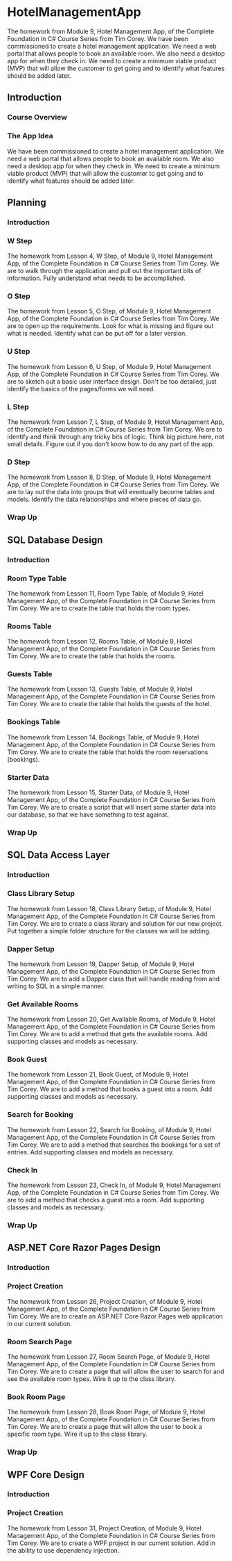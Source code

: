 # HotelManagementApp
The homework from Module 9, Hotel Management App, of the Complete Foundation in C# Course Series from Tim Corey. We have been commissioned to create a hotel management application. We need a web portal that allows people to book an available room. We also need a desktop app for when they check in.
We need to create a minimum viable product (MVP) that will allow the customer to get going and to identify what features should be added later.

## Introduction

### Course Overview

### The App Idea

We have been commissioned to create a hotel management application. We need a web portal that allows people to book an available room. We also need a desktop app for when they check in.
We need to create a minimum viable product (MVP) that will allow the customer to get going and to identify what features should be added later.

## Planning

### Introduction

### W Step
The homework from Lesson 4, W Step, of Module 9, Hotel Management App, of the Complete Foundation in C# Course Series from Tim Corey. We are to walk through the application and pull out the important bits of information. Fully understand what needs to be accomplished.

### O Step
The homework from Lesson 5, O Step, of Module 9, Hotel Management App, of the Complete Foundation in C# Course Series from Tim Corey. We are to open up the requirements. Look for what is missing and figure out what is needed. Identify what can be put off for a later version.

### U Step
The homework from Lesson 6, U Step, of Module 9, Hotel Management App, of the Complete Foundation in C# Course Series from Tim Corey. We are to sketch out a basic user interface design. Don't be too detailed, just identify the basics of the pages/forms we will need.

### L Step
The homework from Lesson 7, L Step, of Module 9, Hotel Management App, of the Complete Foundation in C# Course Series from Tim Corey. We are to identify and think through any tricky bits of logic. Think big picture here, not small details. Figure out if you don't know how to do any part of the app.

### D Step
The homework from Lesson 8, D Step, of Module 9, Hotel Management App, of the Complete Foundation in C# Course Series from Tim Corey. We are to lay out the data into groups that will eventually become tables and models. Identify the data relationships and where pieces of data go.

### Wrap Up

## SQL Database Design

### Introduction

### Room Type Table
The homework from Lesson 11, Room Type Table, of Module 9, Hotel Management App, of the Complete Foundation in C# Course Series from Tim Corey. We are to create the table that holds the room types.

### Rooms Table
The homework from Lesson 12, Rooms Table, of Module 9, Hotel Management App, of the Complete Foundation in C# Course Series from Tim Corey. We are to create the table that holds the rooms.

### Guests Table
The homework from Lesson 13, Guests Table, of Module 9, Hotel Management App, of the Complete Foundation in C# Course Series from Tim Corey. We are to create the table that holds the guests of the hotel.

### Bookings Table
The homework from Lesson 14, Bookings Table, of Module 9, Hotel Management App, of the Complete Foundation in C# Course Series from Tim Corey. We are to create the table that holds the room reservations (bookings).

### Starter Data
The homework from Lesson 15, Starter Data, of Module 9, Hotel Management App, of the Complete Foundation in C# Course Series from Tim Corey. We are to create a script that will insert some starter data into our database, so that we have something to test against.

### Wrap Up

## SQL Data Access Layer

### Introduction

### Class Library Setup
The homework from Lesson 18, Class Library Setup, of Module 9, Hotel Management App, of the Complete Foundation in C# Course Series from Tim Corey. We are to create a class library and solution for our new project. Put together a simple folder structure for the classes we will be adding.

### Dapper Setup
The homework from Lesson 19, Dapper Setup, of Module 9, Hotel Management App, of the Complete Foundation in C# Course Series from Tim Corey. We are to add a Dapper class that will handle reading from and writing to SQL in a simple manner.

### Get Available Rooms
The homework from Lesson 20, Get Available Rooms, of Module 9, Hotel Management App, of the Complete Foundation in C# Course Series from Tim Corey. We are to add a method that gets the available rooms. Add supporting classes and models as necessary.

### Book Guest
The homework from Lesson 21, Book Guest, of Module 9, Hotel Management App, of the Complete Foundation in C# Course Series from Tim Corey. We are to add a method that books a guest into a room. Add supporting classes and models as necessary.

### Search for Booking
The homework from Lesson 22, Search for Booking, of Module 9, Hotel Management App, of the Complete Foundation in C# Course Series from Tim Corey. We are to add a method that searches the bookings for a set of entries. Add supporting classes and models as necessary.

### Check In
The homework from Lesson 23, Check In, of Module 9, Hotel Management App, of the Complete Foundation in C# Course Series from Tim Corey. We are to add a method that checks a guest into a room. Add supporting classes and models as necessary.

### Wrap Up

## ASP.NET Core Razor Pages Design

### Introduction

### Project Creation

The homework from Lesson 26, Project Creation, of Module 9, Hotel Management App, of the Complete Foundation in C# Course Series from Tim Corey. We are to create an ASP.NET Core Razor Pages web application in our current solution.

### Room Search Page

The homework from Lesson 27, Room Search Page, of Module 9, Hotel Management App, of the Complete Foundation in C# Course Series from Tim Corey. We are to create a page that will allow the user to search for and see the available room types. Wire it up to the class library.

### Book Room Page

The homework from Lesson 28, Book Room Page, of Module 9, Hotel Management App, of the Complete Foundation in C# Course Series from Tim Corey. We are to create a page that will allow the user to book a specific room type. Wire it up to the class library.

### Wrap Up

## WPF Core Design

### Introduction

### Project Creation

The homework from Lesson 31, Project Creation, of Module 9, Hotel Management App, of the Complete Foundation in C# Course Series from Tim Corey. We are to create a WPF project in our current solution. Add in the ability to use dependency injection.